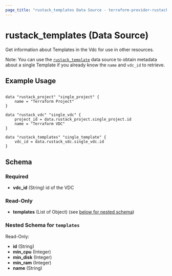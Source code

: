 ```yaml
---
page_title: "rustack_templates Data Source - terraform-provider-rustack"
---
```

# rustack_templates (Data Source)

Get information about Templates in the Vdc for use in other resources.

Note: You can use the [`rustack_template`](template) data source to obtain metadata
about a single Template if you already know the `name` and `vdc_id` to retrieve.


## Example Usage

```hcl

data "rustack_project" "single_project" {
    name = "Terraform Project"
}

data "rustack_vdc" "single_vdc" {
    project_id = data.rustack_project.single_project.id
    name = "Terraform VDC"
}

data "rustack_templates" "single_template" {
    vdc_id = data.rustack_vdc.single_vdc.id
}

```

## Schema

### Required

- **vdc_id** (String) id of the VDC

### Read-Only

- **templates** (List of Object) (see [below for nested schema](#nestedatt--templates))

<a id="nestedatt--templates"></a>
### Nested Schema for `templates`

Read-Only:

- **id** (String)
- **min_cpu** (Integer)
- **min_disk** (Integer)
- **min_ram** (Integer)
- **name** (String)
